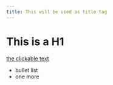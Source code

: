 ```yaml
---
title: This will be used as title tag
---
```


# This is a H1

[the clickable text](http://kosnude.dk)

* bullet list
* one more
